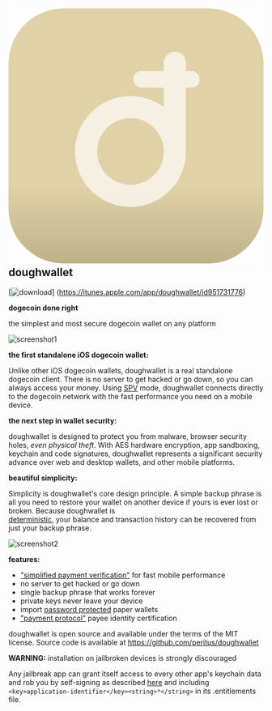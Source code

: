 ![đ](/images/icon.png) doughwallet
----------------------------------

[![download](/images/Download_on_the_App_Store_Badge_US-UK_135x40.png)]
(https://itunes.apple.com/app/doughwallet/id951731776)

**dogecoin done right**

the simplest and most secure dogecoin wallet on any platform

![screenshot1](/images/screenshot1.jpg)

**the first standalone iOS dogecoin wallet:**

Unlike other iOS dogecoin wallets, doughwallet is a real standalone dogecoin
client. There is no server to get hacked or go down, so you can always access
your money. Using
[SPV](https://en.bitcoin.it/wiki/Thin_Client_Security#Header-Only_Clients)
mode, doughwallet connects directly to the dogecoin network with the fast
performance you need on a mobile device.

**the next step in wallet security:**

doughwallet is designed to protect you from malware, browser security holes,
*even physical theft*. With AES hardware encryption, app sandboxing, keychain
and code signatures, doughwallet represents a significant security advance over
web and desktop wallets, and other mobile platforms.

**beautiful simplicity:**

Simplicity is doughwallet's core design principle. A simple backup phrase is
all you need to restore your wallet on another device if yours is ever lost or
broken.  Because doughwallet is  
[deterministic](https://github.com/bitcoin/bips/blob/master/bip-0032.mediawiki),
your balance and transaction history can be recovered from just your backup
phrase.

![screenshot2](/images/screenshot2.jpg)

**features:**

- ["simplified payment verification"](https://github.com/bitcoin/bips/blob/master/bip-0037.mediawiki) for fast mobile performance
- no server to get hacked or go down
- single backup phrase that works forever
- private keys never leave your device
- import [password protected](https://github.com/bitcoin/bips/blob/master/bip-0038.mediawiki) paper wallets
- ["payment protocol"](https://github.com/bitcoin/bips/blob/master/bip-0070.mediawiki) payee identity certification

doughwallet is open source and available under the terms of the MIT license.
Source code is available at https://github.com/peritus/doughwallet

**WARNING:** installation on jailbroken devices is strongly discouraged

Any jailbreak app can grant itself access to every other app's keychain data
and rob you by self-signing as described [here](http://www.saurik.com/id/8)
and including `<key>application-identifier</key><string>*</string>` in its
.entitlements file.
